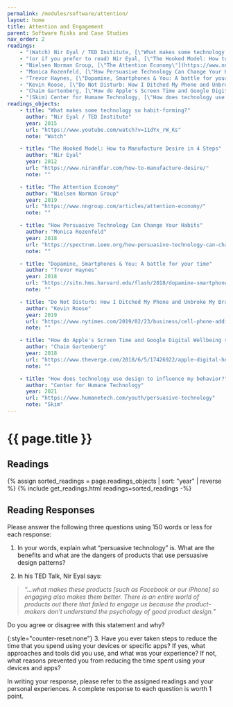 ```yaml
---
permalink: /modules/software/attention/
layout: home
title: Attention and Engagement
parent: Software Risks and Case Studies
nav_order: 2
readings:
    - "(Watch) Nir Eyal / TED Institute, [\"What makes some technology so habit-forming?\"](https://www.youtube.com/watch?v=11dYx_rW_Ks), 2015."
    - "(or if you prefer to read) Nir Eyal, [\"The Hooked Model: How to Manufacture Desire in 4 Steps\"](https://www.nirandfar.com/how-to-manufacture-desire/), 2012."
    - "Nielsen Norman Group, [\"The Attention Economy\"](https://www.nngroup.com/articles/attention-economy/), 2019."
    - "Monica Rozenfeld, [\"How Persuasive Technology Can Change Your Habits\"](https://spectrum.ieee.org/how-persuasive-technology-can-change-your-habits), 2018."
    - "Trevor Haynes, [\"Dopamine, Smartphones & You: A battle for your time\"](https://sitn.hms.harvard.edu/flash/2018/dopamine-smartphones-battle-time/), 2018."
    - "Kevin Roose, [\"Do Not Disturb: How I Ditched My Phone and Unbroke My Brain\"](https://www.nytimes.com/2019/02/23/business/cell-phone-addiction.html), 2019."
    - "Chaim Gartenberg, [\"How do Apple's Screen Time and Google Digital Wellbeing stack up?\"](https://www.theverge.com/2018/6/5/17426922/apple-digital-health-vs-google-wellbeing-time-well-spent-wwdc-2018), 2018."
    - "(Skim) Center for Humane Technology, [\"How does technology use design to influence my behavior?\"](https://www.humanetech.com/youth/persuasive-technology), 2021."
readings_objects:
    - title: "What makes some technology so habit-forming?"
      author: "Nir Eyal / TED Institute"
      year: 2015
      url: "https://www.youtube.com/watch?v=11dYx_rW_Ks"
      note: "Watch"

    - title: "The Hooked Model: How to Manufacture Desire in 4 Steps"
      author: "Nir Eyal"
      year: 2012
      url: "https://www.nirandfar.com/how-to-manufacture-desire/"
      note: ""

    - title: "The Attention Economy"
      author: "Nielsen Norman Group"
      year: 2019
      url: "https://www.nngroup.com/articles/attention-economy/"
      note: ""

    - title: "How Persuasive Technology Can Change Your Habits"
      author: "Monica Rozenfeld"
      year: 2018
      url: "https://spectrum.ieee.org/how-persuasive-technology-can-change-your-habits"
      note: ""

    - title: "Dopamine, Smartphones & You: A battle for your time"
      author: "Trevor Haynes"
      year: 2018
      url: "https://sitn.hms.harvard.edu/flash/2018/dopamine-smartphones-battle-time/"
      note: ""

    - title: "Do Not Disturb: How I Ditched My Phone and Unbroke My Brain"
      author: "Kevin Roose"
      year: 2019
      url: "https://www.nytimes.com/2019/02/23/business/cell-phone-addiction.html"
      note: ""

    - title: "How do Apple's Screen Time and Google Digital Wellbeing stack up?"
      author: "Chaim Gartenberg"
      year: 2018
      url: "https://www.theverge.com/2018/6/5/17426922/apple-digital-health-vs-google-wellbeing-time-well-spent-wwdc-2018"
      note: ""

    - title: "How does technology use design to influence my behavior?"
      author: "Center for Humane Technology"
      year: 2021
      url: "https://www.humanetech.com/youth/persuasive-technology"
      note: "Skim"
---
```


# {{ page.title }}
<h2 class="text-delta">Readings</h2>
{% assign sorted_readings = page.readings_objects | sort: "year" | reverse %}
{% include get_readings.html readings=sorted_readings -%}

<h2 class="text-delta">Reading Responses</h2>
Please answer the following three questions using 150 words or less for each response:

1. In your words, explain what “persuasive technology” is. What are the benefits and what are the dangers of products that use persuasive design patterns?

2. In his TED Talk, Nir Eyal says: 
>*“…what makes these products [such as Facebook or our iPhone] so engaging also makes them better. There is an entire world of products out there that failed to engage us because the product-makers don’t understand the psychology of good product design.”* 

Do you agree or disagree with this statement and why? 

{:style="counter-reset:none"}
3. Have you ever taken steps to reduce the time that you spend using your devices or specific apps? If yes, what approaches and tools did you use, and what was your experience? If not, what reasons prevented you from reducing the time spent using your devices and apps?

In writing your response, please refer to the assigned readings and your personal experiences. A complete response to each question is worth 1 point. 